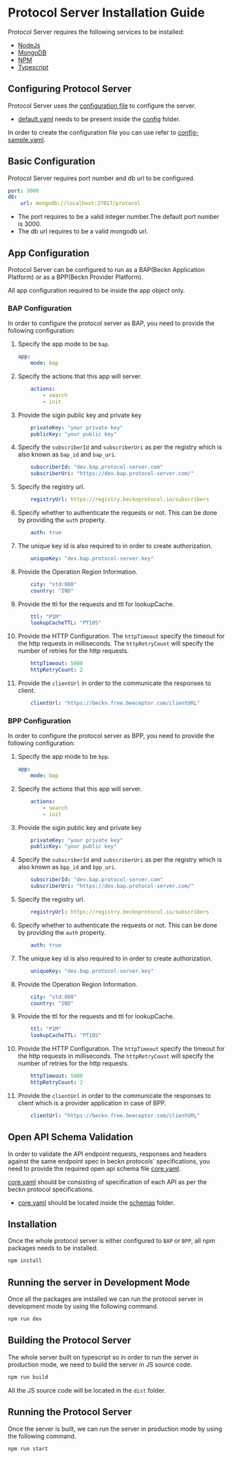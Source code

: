 # Protocol Server Installation Guide

Protocol Server requires the following services to be installed:

- [NodeJs](https://nodejs.org/en/)
- [MongoDB](https://www.mongodb.org/)
- [NPM](https://www.npmjs.com/)
- [Typescript](https://www.typescriptlang.org/)

## Configuring Protocol Server

Protocol Server uses the [configuration file](/config/default.yaml) to configure the server.

- [default.yaml](/config/default.yaml) needs to be present inside the [config](/config/) folder.

In order to create the configuration file you can use refer to [config-sample.yaml](/config/config-sample.yaml).

## Basic Configuration

Protocol Server requires port number and db url to be configured.

```yaml
port: 3000
db: 
    url: mongodb://localhost:27017/protocol
```

- The port requires to be a valid integer number.The default port number is 3000.
- The db url requires to be a valid mongodb url.

## App Configuration

Protocol Server can be configured to run as a BAP(Beckn Application Platform) or as a BPP(Beckn Provider Platform).

All app configuration required to be inside the app object only.

### BAP Configuration

In order to configure the protocol server as BAP, you need to provide the following configuration:

1. Specify the app mode to be `bap`.

    ```yaml
    app:
        mode: bap
    ```

2. Specify the actions that this app will server.

    ```yaml
        actions:
            - search
            - init
    ```

3. Provide the sigin public key and private key

    ```yaml
        privateKey: "your private key"
        publicKey: "your public key"
    ```

4. Specify the `subscriberId` and `subscriberUri` as per the registry which is also known as `bap_id` and `bap_uri`.

    ```yaml
        subscriberId: "dev.bap.protocol-server.com"
        subscriberUri: "https://dev.bap.protocol-server.com/"
    ```

5. Specify the registry url.

    ```yaml
        registryUrl: https://registry.becknprotocol.io/subscribers
    ```

6. Specify whether to authenticate the requests or not. This can be done by providing the `auth` property.

    ```yaml
        auth: true
    ```

7. The unique key id is also required to in order to create authorization.

    ```yaml
        uniqueKey: "dev.bap.protocol-server.key"
    ```

8. Provide the Operation Region Information.

    ```yaml
        city: "std:080"
        country: "IND"
    ```

9. Provide the ttl for the requests and ttl for lookupCache.

    ```yaml
        ttl: "P1M"
        lookupCacheTTL: "PT10S"
    ```

10. Provide the HTTP Configuration. The `httpTimeout` specify the timeout for the http requests in milliseconds. The `httpRetryCount` will specify the number of retries for the http requests.

    ```yaml
        httpTimeout: 5000
        httpRetryCount: 2
    ```

11. Provide the `clientUrl` in order to the communicate the responses to client.

    ```yaml
        clientUrl: "https://beckn.free.beeceptor.com/clientURL"
    ```

### BPP Configuration

In order to configure the protocol server as BPP, you need to provide the following configuration:

1. Specify the app mode to be `bpp`.

    ```yaml
    app:
        mode: bap
    ```

2. Specify the actions that this app will server.

    ```yaml
        actions:
            - search
            - init
    ```

3. Provide the sigin public key and private key

    ```yaml
        privateKey: "your private key"
        publicKey: "your public key"
    ```

4. Specify the `subscriberId` and `subscriberUri` as per the registry which is also known as `bpp_id` and `bpp_uri`.

    ```yaml
        subscriberId: "dev.bap.protocol-server.com"
        subscriberUri: "https://dev.bap.protocol-server.com/"
    ```

5. Specify the registry url.

    ```yaml
        registryUrl: https://registry.becknprotocol.io/subscribers
    ```

6. Specify whether to authenticate the requests or not. This can be done by providing the `auth` property.

    ```yaml
        auth: true
    ```

7. The unique key id is also required to in order to create authorization.

    ```yaml
        uniqueKey: "dev.bap.protocol-server.key"
    ```

8. Provide the Operation Region Information.

    ```yaml
        city: "std:080"
        country: "IND"
    ```

9. Provide the ttl for the requests and ttl for lookupCache.

    ```yaml
        ttl: "P1M"
        lookupCacheTTL: "PT10S"
    ```

10. Provide the HTTP Configuration. The `httpTimeout` specify the timeout for the http requests in milliseconds. The `httpRetryCount` will specify the number of retries for the http requests.

    ```yaml
        httpTimeout: 5000
        httpRetryCount: 2
    ```

11. Provide the `clientUrl` in order to the communicate the responses to client which is a provider application in case of BPP.

    ```yaml
        clientUrl: "https://beckn.free.beeceptor.com/clientURL"
    ```

## Open API Schema Validation

In order to validate the API endpoint requests, responses and headers against the same endpoint spec in beckn protocols' specifications, you need to provide the required open api schema file [core.yaml](/schemas/core.yaml).

[core.yaml](/schemas/core.yaml) should be consisting of specification of each API as per the beckn protocol specifications.

- [core.yaml](/schemas/core.yaml) should be located inside the [schemas](/schemas/) folder.

## Installation

Once the whole protocol server is either configured to `BAP` or `BPP`, all npm packages needs to be installed.

```sh
npm install
```

## Running the server in Development Mode

Once all the packages are installed we can run the protocol server in development mode by using the following command.

```sh
npm run dev
```

## Building the Protocol Server

The whole server built on typescript so in order to run the server in production mode, we need to build the server in JS source code.

```sh
npm run build
```

All the JS source code will be located in the `dist` folder.

## Running the Protocol Server

Once the server is built, we can run the server in production mode by using the following command.

```sh
npm run start
```
